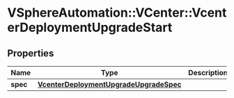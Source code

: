 # VSphereAutomation::VCenter::VcenterDeploymentUpgradeStart

## Properties
Name | Type | Description | Notes
------------ | ------------- | ------------- | -------------
**spec** | [**VcenterDeploymentUpgradeUpgradeSpec**](VcenterDeploymentUpgradeUpgradeSpec.md) |  | [optional] 


